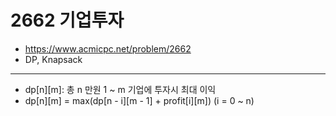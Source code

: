 # 2662 기업투자

- https://www.acmicpc.net/problem/2662
- DP, Knapsack
---
- dp[n][m]: 총 n 만원 1 ~ m 기업에 투자시 최대 이익
- dp[n][m] = max(dp[n - i][m - 1] + profit[i][m]) (i = 0 ~ n)
